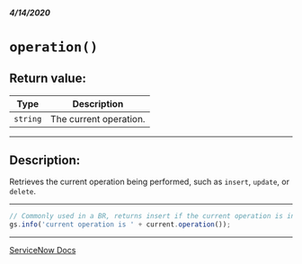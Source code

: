 ##### 4/14/2020
# `operation()`
## Return value:
| Type | Description |
|---|---|
| `string` | The current operation. |

---

## Description:
Retrieves the current operation being performed, such as `insert`, `update`, or `delete`.

---

```js
// Commonly used in a BR, returns insert if the current operation is insert
gs.info('current operation is ' + current.operation());
```

---

[ServiceNow Docs](https://developer.servicenow.com/dev.do#!/reference/api/newyork/server/no-namespace/c_GlideRecordScopedAPI#r_ScopedGlideRecordOperation)